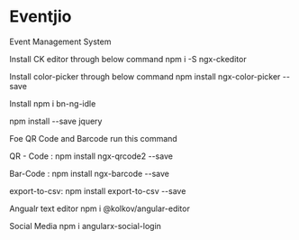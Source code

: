 # Eventjio
Event Management System

Install CK editor through below command
npm i -S ngx-ckeditor

Install color-picker through below command
npm install ngx-color-picker --save

Install npm i bn-ng-idle

npm install --save jquery


Foe QR Code and Barcode run this command

QR - Code :
npm install ngx-qrcode2 --save 

Bar-Code :
npm install ngx-barcode --save

export-to-csv:
npm install export-to-csv --save

Angualr text editor
npm i @kolkov/angular-editor

Social Media 
npm i angularx-social-login

